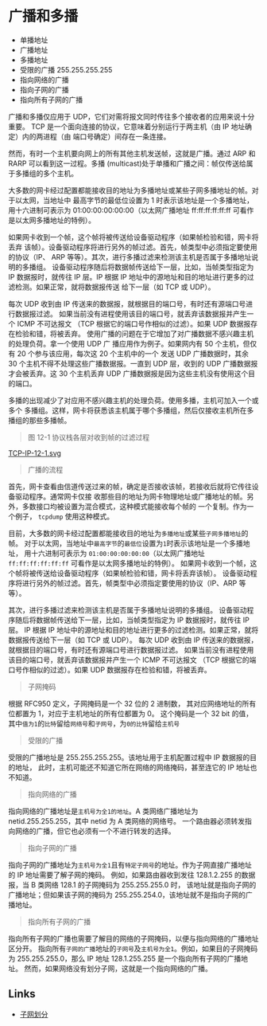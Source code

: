 # 广播和多播

- 单播地址
- 广播地址
- 多播地址
- 受限的广播 255.255.255.255
- 指向网络的广播
- 指向子网的广播
- 指向所有子网的广播

广播和多播仅应用于 UDP，它们对需将报文同时传往多个接收者的应用来说十分重要。
TCP 是一个面向连接的协议，它意味着分别运行于两主机（由 IP 地址确定）内的两进程（由
端口号确定）间存在一条连接。

然而，有时一个主机要向网上的所有其他主机发送帧，这就是广播。通过 ARP 和 RARP 可以看到这一过程。多播
(multicast)处于单播和广播之间：帧仅传送给属于多播组的多个主机。

大多数的网卡经过配置都能接收目的地址为多播地址或某些子网多播地址的帧。对于以太网，当地址中
最高字节的最低位设置为 1 时表示该地址是一个多播地址，用十六进制可表示为 01:00:00:00:00:00（以太网广播地址
ff:ff:ff:ff:ff:ff 可看作是以太网多播地址的特例）。

如果网卡收到一个帧，这个帧将被传送给设备驱动程序（如果帧检验和错，网卡将丢弃
该帧）。设备驱动程序将进行另外的帧过滤。首先，帧类型中必须指定要使用的协议（IP、
ARP 等等）。其次，进行多播过滤来检测该主机是否属于多播地址说明的多播组。
设备驱动程序随后将数据帧传送给下一层，比如，当帧类型指定为 IP 数据报时，就传往
IP 层。IP 根据 IP 地址中的源地址和目的地址进行更多的过滤检测。如果正常，就将数据报传送
给下一层（如 TCP 或 UDP）。

每次 UDP 收到由 IP 传送来的数据报，就根据目的端口号，有时还有源端口号进行数据报过滤。
如果当前没有进程使用该目的端口号，就丢弃该数据报并产生一个 ICMP 不可达报文
（TCP 根据它的端口号作相似的过滤）。如果 UDP 数据报存在检验和错，将被丢弃。
使用广播的问题在于它增加了对广播数据不感兴趣主机的处理负荷。拿一个使用 UDP 广
播应用作为例子。如果网内有 50 个主机，但仅有 20 个参与该应用，每次这 20 个主机中的一个
发送 UDP 广播数据时，其余 30 个主机不得不处理这些广播数据报。一直到 UDP 层，收到的
UDP 广播数据报才会被丢弃。这 30 个主机丢弃 UDP 广播数据报是因为这些主机没有使用这个目的端口。

多播的出现减少了对应用不感兴趣主机的处理负荷。使用多播，主机可加入一个或多个
多播组。这样，网卡将获悉该主机属于哪个多播组，然后仅接收主机所在多播组的那些多播帧。

> 图 12-1 协议栈各层对收到帧的过滤过程

[TCP-IP-12-1.svg](./images/TCP-IP-12-1.svg)

> 广播的流程

首先，网卡查看由信道传送过来的帧，确定是否接收该帧，若接收后就将它传往设备驱动程序。通常网卡仅接
收那些目的地址为网卡物理地址或广播地址的帧。另外，多数接口均被设置为混合模式，这种模式能接收每个帧的
一个复制。作为一个例子， `tcpdump` 使用这种模式。

目前，大多数的网卡经过配置都能接收目的地址为`多播地址`或某些`子网多播地址`的帧。
对于以太网，当地址中`最高字节`的`最低位`设置为`1`时表示该地址是一个多播地址，
用十六进制可表示为 `01:00:00:00:00:00`（以太网广播地址 `ff:ff:ff:ff:ff:ff` 可看作是以太网多播地址的特例）。
如果网卡收到一个帧，这个帧将被传送给设备驱动程序（如果帧检验和错，网卡将丢弃该帧）。
设备驱动程序将进行另外的帧过滤。首先，帧类型中必须指定要使用的协议（IP、ARP 等等）。

其次，进行多播过滤来检测该主机是否属于多播地址说明的多播组。
设备驱动程序随后将数据帧传送给下一层，比如，当帧类型指定为 IP 数据报时，就传往 IP 层。
IP 根据 IP 地址中的源地址和目的地址进行更多的过滤检测。如果正常，就将数据报传送给下一层（如 TCP 或 UDP）。
每次 UDP 收到由 IP 传送来的数据报，就根据目的端口号，有时还有源端口号进行数据报过滤。
如果当前没有进程使用该目的端口号，就丢弃该数据报并产生一个 ICMP 不可达报文
（TCP 根据它的端口号作相似的过滤）。如果 UDP 数据报存在检验和错，将被丢弃。

> 子网掩码

根据 RFC950 定义，子网掩码是一个 32 位的 2 进制数， 其对应网络地址的所有位都置为 1，对应于主机地址的所有位都置为 0。
这个掩码是一个 32 bit 的值，其中`值为1`的`比特`留给`网络号`和`子网号`，为`0的比特`留给`主机号`

> 受限的广播

受限的广播地址是 255.255.255.255。该地址用于主机配置过程中 IP 数据报的目的地址，
此时，主机可能还不知道它所在网络的网络掩码，甚至连它的 IP 地址也不知道。

> 指向网络的广播

指向网络的广播地址是`主机号为全1的地址`。A 类网络广播地址为 netid.255.255.255，其中 netid 为 A 类网络的网络号。
一个路由器必须转发指向网络的广播，但它也必须有一个不进行转发的选择。

> 指向子网的广播

指向子网的广播地址为`主机号为全1`且有`特定子网号`的地址。作为子网直接广播地址的 IP 地址需要了解子网的掩码。
例如，如果路由器收到发往 128.1.2.255 的数据报，当 B 类网络 128.1 的子网掩码为 255.255.255.0 时，
该地址就是指向子网的广播地址；但如果该子网的掩码为 255.255.254.0，该地址就不是指向子网的广播地址。

> 指向所有子网的广播

指向所有子网的广播也需要了解目的网络的子网掩码，以便与指向网络的广播地址区分开。
指向所有`子网的广播`地址的`子网号`及`主机号为全1`。例如，如果目的子网掩码为
255.255.255.0，那么 IP 地址 128.1.255.255 是一个指向所有子网的广播地址。
然而，如果网络没有划分子网，这就是一个指向网络的广播。

## Links

- [子网划分](https://www.cnblogs.com/linhaifeng/articles/5951486.html)
